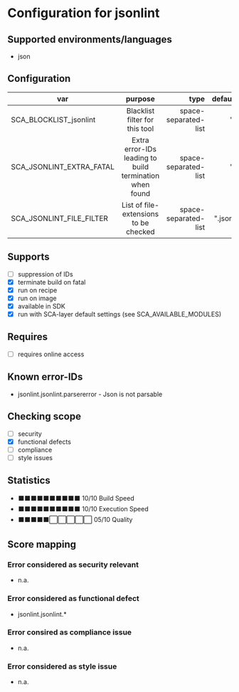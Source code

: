 # Configuration for jsonlint

## Supported environments/languages

* json

## Configuration

| var | purpose | type | default |
| ------------- |:-------------:| -----:| -----:
| SCA_BLOCKLIST_jsonlint | Blacklist filter for this tool | space-separated-list | ""
| SCA_JSONLINT_EXTRA_FATAL | Extra error-IDs leading to build termination when found | space-separated-list | ""
| SCA_JSONLINT_FILE_FILTER | List of file-extensions to be checked | space-separated-list | ".json"

## Supports

* [ ] suppression of IDs
* [x] terminate build on fatal
* [x] run on recipe
* [x] run on image
* [x] available in SDK
* [x] run with SCA-layer default settings (see SCA_AVAILABLE_MODULES)

## Requires

* [ ] requires online access

## Known error-IDs

* jsonlint.jsonlint.parsererror - Json is not parsable

## Checking scope

* [ ] security
* [x] functional defects
* [ ] compliance
* [ ] style issues

## Statistics

* ⬛⬛⬛⬛⬛⬛⬛⬛⬛⬛ 10/10 Build Speed
* ⬛⬛⬛⬛⬛⬛⬛⬛⬛⬛ 10/10 Execution Speed
* ⬛⬛⬛⬛⬛⬜⬜⬜⬜⬜ 05/10 Quality

## Score mapping

### Error considered as security relevant

* n.a.

### Error considered as functional defect

* jsonlint.jsonlint.*

### Error consired as compliance issue

* n.a.

### Error considered as style issue

* n.a.
